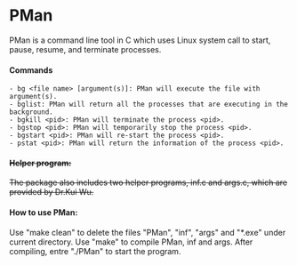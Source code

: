 # PMan
PMan is a command line tool in C which uses Linux system call to start, pause, resume, and terminate processes.

#### Commands

```
- bg <file name> [argument(s)]: PMan will execute the file with argument(s).
- bglist: PMan will return all the processes that are executing in the background.
- bgkill <pid>: PMan will terminate the process <pid>.
- bgstop <pid>: PMan will temporarily stop the process <pid>.
- bgstart <pid>: PMan will re-start the process <pid>.
- pstat <pid>: PMan will return the information of the process <pid>.
```

#### ~~Helper program:~~
~~The package also includes two helper programs, inf.c and args.c, which are provided by Dr.Kui Wu.~~

#### How to use PMan:
  Use "make clean" to delete the files "PMan", "inf", "args" and "*.exe" under current directory.
  Use "make" to compile PMan, inf and args.
  After compiling, entre "./PMan" to start the program.
